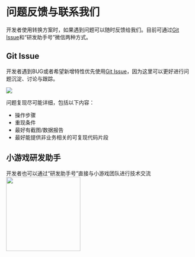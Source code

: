 # 问题反馈与联系我们
开发者使用转换方案时，如果遇到问题可以随时反馈给我们。目前可通过[Git Issue](https://github.com/wechat-miniprogram/minigame-unity-webgl-transform/issues)和“研发助手号”微信两种方式。


## Git Issue
开发者遇到BUG或者希望新增特性优先使用[Git Issue](https://github.com/wechat-miniprogram/minigame-unity-webgl-transform/issues)，因为这里可以更好进行问题沉淀、讨论与跟踪。
 
   <image src='../image/issueandcontact1.png'  />

问题复现尽可能详细，包括以下内容：
* 操作步骤
* 重现条件
* 最好有截图/数据报告
* 最好能提供非业务相关的可复现代码片段


## 小游戏研发助手
开发者也可以通过“研发助手号”直接与小游戏团队进行技术交流
  <image src='../image/issueandcontact2.jpg' width="200"/>
